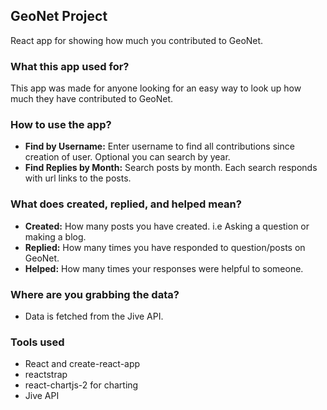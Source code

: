 ## GeoNet Project
React app for showing how much you contributed to GeoNet.

### What this app used for?
This app was made for anyone looking for an easy way to look up how much they have contributed to GeoNet. 

### How to use the app?
- <b>Find by Username:</b> Enter username to find all contributions since creation of user. Optional you can search by year. 
- <b>Find Replies by Month:</b> Search posts by month. Each search responds with url links to the posts.

### What does created, replied, and helped mean? 
- <b>Created:</b> How many posts you have created. i.e Asking a question or making a blog. 
- <b>Replied:</b> How many times you have responded to question/posts on GeoNet.
- <b>Helped:</b> How many times your responses were helpful to someone. 

### Where are you grabbing the data? 
- Data is fetched from the Jive API.

### Tools used
 - React and create-react-app
 - reactstrap
 - react-chartjs-2 for charting
 - Jive API
